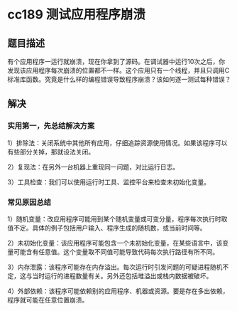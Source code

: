 # cc189 测试应用程序崩溃



## 题目描述

有个应用程序一运行就崩溃，现在你拿到了源码。在调试器中运行10次之后，你发现该应用程序每次崩溃的位置都不一样。这个应用只有一个线程，并且只调用C标准库函数。究竟是什么样的编程错误导致程序崩溃？该如何逐一测试每种错误？



## 解决

### 实用第一，先总结解决方案

1）排除法：关闭系统中其他所有应用，仔细追踪资源使用情况。如果该程序可以有些部分关掉，那就设法关闭。

2）复现法：在另外一台机器上重现同一问题，对比运行日志。

3）工具检查：我们可以使用运行时工具、监控平台来检查未初始化变量。



### 常见原因总结

1）随机变量：改应用程序可能用到某个随机变量或可变分量，程序每次执行时取值不定。具体的例子包括用户输入、程序生成的随机数，或当前时间等。

2）未初始化变量：该应用程序可能包含一个未初始化变量，在某些语言中，该变量可能含有任意值。这个变量取不同值可能导致代码每次执行路径有所不同。

3）内存泄露：该程序可能存在内存溢出。每次运行时引发问题的可疑进程随机不定，这与当时运行的进程数量有关。另外还包括堆溢出或栈内数据被破坏。

4）外部依赖：该程序可能依赖别的应用程序、机器或资源。要是存在多出依赖，程序就可能在任意位置崩溃。

